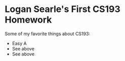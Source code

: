 # Logan Searle's First CS193 Homework

Some of my favorite things about CS193:

- Easy A
- See above
- See above
